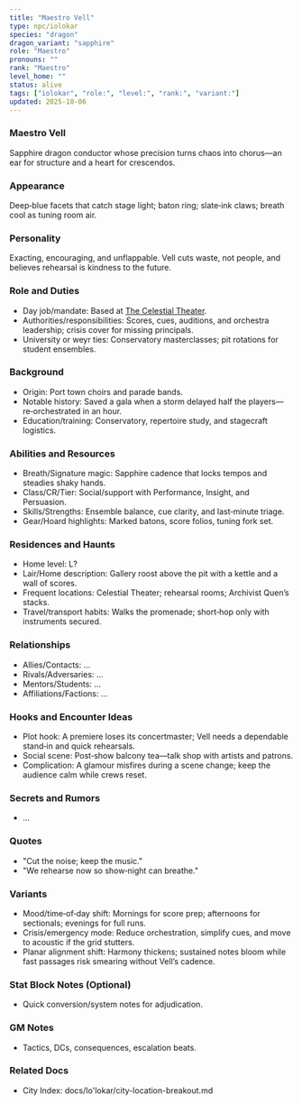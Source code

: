 ```yaml
---
title: "Maestro Vell"
type: npc/iolokar
species: "dragon"
dragon_variant: "sapphire"
role: "Maestro"
pronouns: ""
rank: "Maestro"
level_home: ""
status: alive
tags: ["iolokar", "role:", "level:", "rank:", "variant:"]
updated: 2025-10-06
---
```

### Maestro Vell

Sapphire dragon conductor whose precision turns chaos into chorus—an ear for structure and a heart for crescendos.

### Appearance

Deep‑blue facets that catch stage light; baton ring; slate‑ink claws; breath cool as tuning room air.

### Personality

Exacting, encouraging, and unflappable. Vell cuts waste, not people, and believes rehearsal is kindness to the future.

### Role and Duties

- Day job/mandate: Based at [The Celestial Theater](docs/Io'lokar/Locations/the-celestial-theater.md).
- Authorities/responsibilities: Scores, cues, auditions, and orchestra leadership; crisis cover for missing principals.
- University or weyr ties: Conservatory masterclasses; pit rotations for student ensembles.

### Background

- Origin: Port town choirs and parade bands.
- Notable history: Saved a gala when a storm delayed half the players—re‑orchestrated in an hour.
- Education/training: Conservatory, repertoire study, and stagecraft logistics.

### Abilities and Resources

- Breath/Signature magic: Sapphire cadence that locks tempos and steadies shaky hands.
- Class/CR/Tier: Social/support with Performance, Insight, and Persuasion.
- Skills/Strengths: Ensemble balance, cue clarity, and last‑minute triage.
- Gear/Hoard highlights: Marked batons, score folios, tuning fork set.

### Residences and Haunts

- Home level: L?
- Lair/Home description: Gallery roost above the pit with a kettle and a wall of scores.
- Frequent locations: Celestial Theater; rehearsal rooms; Archivist Quen’s stacks.
- Travel/transport habits: Walks the promenade; short‑hop only with instruments secured.

### Relationships

- Allies/Contacts: ...
- Rivals/Adversaries: ...
- Mentors/Students: ...
- Affiliations/Factions: ...

### Hooks and Encounter Ideas

- Plot hook: A premiere loses its concertmaster; Vell needs a dependable stand‑in and quick rehearsals.
- Social scene: Post‑show balcony tea—talk shop with artists and patrons.
- Complication: A glamour misfires during a scene change; keep the audience calm while crews reset.

### Secrets and Rumors

- ...

### Quotes

- "Cut the noise; keep the music."
- "We rehearse now so show‑night can breathe."

### Variants

- Mood/time‑of‑day shift: Mornings for score prep; afternoons for sectionals; evenings for full runs.
- Crisis/emergency mode: Reduce orchestration, simplify cues, and move to acoustic if the grid stutters.
- Planar alignment shift: Harmony thickens; sustained notes bloom while fast passages risk smearing without Vell’s cadence.

### Stat Block Notes (Optional)

- Quick conversion/system notes for adjudication.

### GM Notes

- Tactics, DCs, consequences, escalation beats.

### Related Docs

- City Index: docs/Io'lokar/city-location-breakout.md
